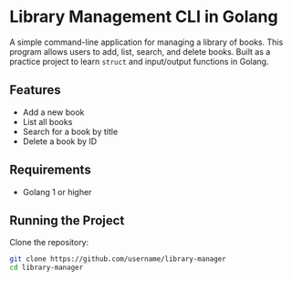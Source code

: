 # Library Management CLI in Golang

A simple command-line application for managing a library of books. This program allows users to add, list, search, and delete books. Built as a practice project to learn `struct` and input/output functions in Golang.

## Features
- Add a new book
- List all books
- Search for a book by title
- Delete a book by ID

## Requirements
- Golang 1 or higher

## Running the Project

Clone the repository:
```bash
git clone https://github.com/username/library-manager
cd library-manager
